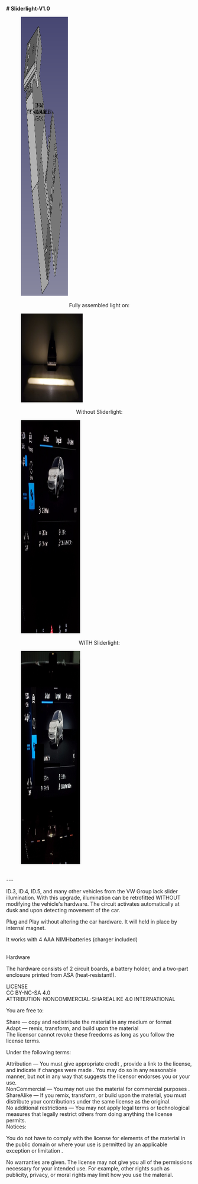 <p><strong># Sliderlight-V1.0</strong></p>
<figure class="image image_resized" style="width:25.18%;"><img style="aspect-ratio:768/754;" src="https://raw.githubusercontent.com/ToFu-ID/Sliderlight-V1.0/main/Explosionszeichnung.png?token=GHSAT0AAAAAACVVRID4DNGXDYT5HZRPQIBAZVTRHAA" width="768" height="754"></figure>
<p style="text-align:center;">Fully assembled light on:</p>
<figure class="image image_resized" style="width:33.05%;"><img style="aspect-ratio:320/240;" src="https://raw.githubusercontent.com/ToFu-ID/Sliderlight-V1.0/main/Fully%20assembled.jpeg?token=GHSAT0AAAAAACVVRID5KQ5H4SGNPAK3TCCUZVTQ72A" width="320" height="240"></figure>
<p style="text-align:center;">Without Sliderlight:</p>
<figure class="image image_resized" style="width:31.71%;"><img style="aspect-ratio:768/576;" src="https://raw.githubusercontent.com/ToFu-ID/Sliderlight-V1.0/main/without_Sliderlight.jpg?token=GHSAT0AAAAAACVVRID5A4P5F6H76GVJIDW6ZVTRFHA" width="768" height="576"></figure>
<p style="text-align:center;">WITH Sliderlight:</p>
<figure class="image image_resized" style="width:31.81%;"><img style="aspect-ratio:768/576;" src="https://raw.githubusercontent.com/ToFu-ID/Sliderlight-V1.0/main/With_Sliderlight.jpg?token=GHSAT0AAAAAACVVRID4RYEKCJDCKEUYEAFCZVTRFFA" width="768" height="576"></figure>
<p><br>---</p>
<p>ID.3, ID.4, ID.5, and many other vehicles from the VW Group lack slider illumination. With this upgrade, illumination can be retrofitted WITHOUT&nbsp;<br>modifying the vehicle's hardware. The circuit activates automatically at dusk and upon detecting movement of the car.</p>
<p>Plug and Play without altering the car hardware. It will held in place by internal magnet.</p>
<p>It works with 4 AAA NIMHbatteries (charger included)</p>
<p><br>Hardware</p>
<p>The hardware consists of 2 circuit boards, a battery holder, and a two-part enclosure printed from ASA (heat-resistant!).</p>
<p>LICENSE<br>CC BY-NC-SA 4.0<br>ATTRIBUTION-NONCOMMERCIAL-SHAREALIKE 4.0 INTERNATIONAL</p>
<p>You are free to:</p>
<p>Share — copy and redistribute the material in any medium or format<br>Adapt — remix, transform, and build upon the material<br>The licensor cannot revoke these freedoms as long as you follow the license terms.</p>
<p>Under the following terms:</p>
<p>Attribution — You must give appropriate credit , provide a link to the license, and indicate if changes were made . You may do so in any reasonable manner, but not in any way that suggests the licensor endorses you or your use.<br>NonCommercial — You may not use the material for commercial purposes .<br>ShareAlike — If you remix, transform, or build upon the material, you must distribute your contributions under the same license as the original.<br>No additional restrictions — You may not apply legal terms or technological measures that legally restrict others from doing anything the license permits.<br>Notices:</p>
<p>You do not have to comply with the license for elements of the material in the public domain or where your use is permitted by an applicable exception or limitation .</p>
<p>No warranties are given. The license may not give you all of the permissions necessary for your intended use. For example, other rights such as publicity, privacy, or moral rights may limit how you use the material.</p>
